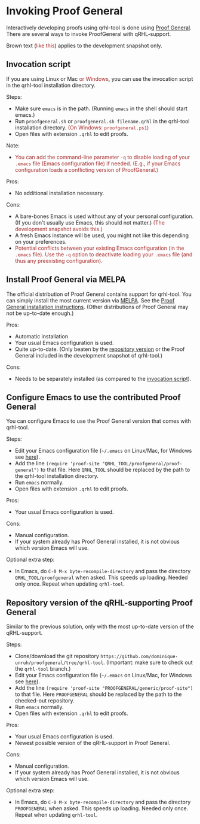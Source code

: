 # Invoking Proof General

Interactively developing proofs using qrhl-tool is done using [Proof General](https://proofgeneral.github.io/).
There are several ways to invoke ProofGeneral with qRHL-support.

Brown text (<font color="brown">like this</font>) applies to the development snapshot only.

## Invocation script

If you are using Linux or Mac <font color="brown">or Windows</font>, you can use the invocation script in the qrhl-tool installation directory. 

Steps:
* Make sure `emacs` is in the path. (Running `emacs` in the shell should start emacs.)
* Run `proofgeneral.sh` or `proofgeneral.sh filename.qrhl` in the qrhl-tool installation directory.
  <font color="brown">(On Windows: `proofgeneral.ps1`)</font>
* Open files with extension `.qrhl` to edit proofs.

Note: 
* <font color="brown">You can add the command-line parameter `-q` to disable loading of your `.emacs` file 
  (Emacs configuration file) if needed.
  (E.g., if your Emacs configuration loads a conflicting version of ProofGeneral.)</font>

Pros:
* No additional installation necessary.

Cons:
* A bare-bones Emacs is used without any of your personal configuration.
  (If you don't usually use Emacs, this should not matter.)
  <font color="brown">(The development snapshot avoids this.)</font>
* A fresh Emacs instance will be used, you might not like this depending on your preferences. 
* <font color="brown">Potential conflicts between your existing Emacs configuration (in the `.emacs` file).
  Use the `-q` option to deactivate loading your `.emacs` file (and thus any preexisting configuration).</font>


## Install Proof General via MELPA

The official distribution of Proof General contains support for qrhl-tool.
You can simply install the most current version via [MELPA](https://melpa.org/).
See the [Proof General installation instructions](https://proofgeneral.github.io/#quick-installation-instructions).
(Other distributions of Proof General may not be up-to-date enough.)

Pros:
* Automatic installation
* Your usual Emacs configuration is used.
* Quite up-to-date. 
  (Only beaten by the [repository version](#repository-version-of-the-qrhl-supporting-proof-general) 
  or the Proof General included in the development snapshot of qrhl-tool.)

Cons:
* Needs to be separately installed (as compared to the [invocation script](#invocation-script)).

## Configure Emacs to use the contributed Proof General

You can configure Emacs to use the Proof General version that comes with qrhl-tool.

Steps:
* Edit your Emacs configuration file (`~/.emacs` on Linux/Mac, for Windows see [here](https://www.gnu.org/software/emacs/manual/html_mono/efaq-w32.html#Location-of-init-file)).
* Add the line `(require 'proof-site "QRHL_TOOL/proofgeneral/proof-general")` to that file.
  Here `QRHL_TOOL` should be replaced by the path to the qrhl-tool installation directory.
* Run `emacs` normally.
* Open files with extension `.qrhl` to edit proofs.

Pros:
* Your usual Emacs configuration is used.

Cons:
* Manual configuration.
* If your system already has Proof General installed, it is not obvious which version Emacs will use.

Optional extra step:
* In Emacs, do `C-0 M-x byte-recompile-directory` and pass the directory `QRHL_TOOL/proofgeneral` when asked. 
  This speeds up loading. Needed only once. Repeat when updating `qrhl-tool`.


## Repository version of the qRHL-supporting Proof General

Similar to the previous solution, only with the most up-to-date version of the qRHL-support.

Steps:
* Clone/download the git repository `https://github.com/dominique-unruh/proofgeneral/tree/qrhl-tool`.
  (Important: make sure to check out the `qrhl-tool` branch.)
* Edit your Emacs configuration file (`~/.emacs` on Linux/Mac, for Windows see [here](https://www.gnu.org/software/emacs/manual/html_mono/efaq-w32.html#Location-of-init-file)).
* Add the line `(require 'proof-site "PROOFGENERAL/generic/proof-site")` to that file.
  Here `PROOFGENERAL` should be replaced by the path to the checked-out repository.
* Run `emacs` normally.
* Open files with extension `.qrhl` to edit proofs.

Pros:
* Your usual Emacs configuration is used.
* Newest possible version of the qRHL-support in Proof General.

Cons:
* Manual configuration.
* If your system already has Proof General installed, it is not obvious which version Emacs will use.

Optional extra step:
* In Emacs, do `C-0 M-x byte-recompile-directory` and pass the directory `PROOFGENERAL` when asked.
  This speeds up loading. Needed only once. Repeat when updating `qrhl-tool`.
